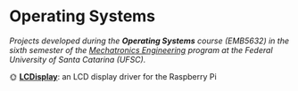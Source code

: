 # Operating Systems  

_Projects developed during the **Operating Systems** course (EMB5632) in the sixth semester of the [Mechatronics Engineering](https://mecatronica.ufsc.br) program at the Federal University of Santa Catarina (UFSC)._

:sun_with_face: **[LCDisplay](https://github.com/jesuinovieira/os/tree/master/LCDisplay)**: an LCD display driver for the Raspberry Pi
